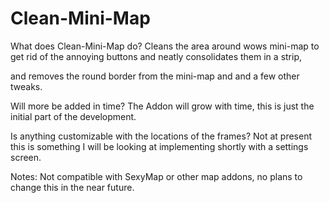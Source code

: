 # Clean-Mini-Map
What does Clean-Mini-Map do?
Cleans the area around wows mini-map to get rid of the annoying buttons and neatly consolidates them in a strip,

and removes the round border from the mini-map and and a few other tweaks.

Will more be added in time?
The Addon will grow with time, this is just the initial part of the development.

Is anything customizable with the locations of the frames?
Not at present this is something I will be looking at implementing shortly with a settings screen.

Notes: Not compatible with SexyMap or other map addons, no plans to change this in the near future.
